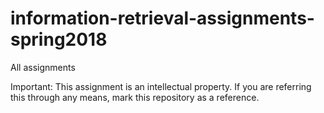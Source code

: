 # information-retrieval-assignments-spring2018
All assignments

Important: This assignment is an intellectual property. If you are referring this through any means, mark this repository as a reference.
